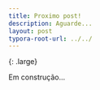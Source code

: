 ```yaml
---
title: Proximo post!
description: Aguarde...
layout: post
typora-root-url: ../../
---
```


{: .large}

Em construção...


<!---
layout: post
title: This Is a Fucking Post
description: This is how you write a fucking post on your fucking blog.

---
{: .large}
Do you like this fucking post? It's great isn't it!

You can add kinds of shit to your fucking posts, like images, quotes, notices and all kinds of other shit.

It's fucking great. **Start a fucking blog**.

![Start a fucking blog banner](/assets/images/feature.webp)
*This is a fucking image*

{: .notice}
This is a fucking notice box. I bet I've got your attention now!

> This is a quote from some fucking guy who said, START A FUCKING BLOG!
--->